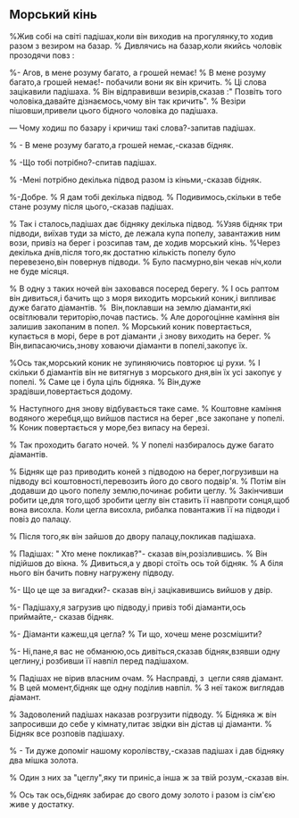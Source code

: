## Морський кінь

%Жив собі на світі падішах,коли він виходив на прогулянку,то ходив разом з везиром на базар.
% Дивлячись на базар,коли якийсь чоловік прозодячи повз :

%- Агов, в мене розуму багато, а грошей немає!
% В мене розуму багато,а грошей немає!- побачили вони як він кричить.
% Ці слова зацікавили падішаха.
% Він відправивши везирів,сказав :" Позвіть того чоловіка,давайте дізнаємось,чому він так кричить".
% Везіри пішовши,привели цього бідного чоловіка до падішаха.

— Чому ходиш по базару і кричиш такі слова?-запитав падішах.

% - В мене розуму багато,а грошей немає,-сказав бідняк.

% -Що тобі потрібно?-спитав падішах.

% -Мені потрібно декілька підвод разом із кіньми,-сказав бідняк.

%-Добре.
% Я дам тобі декілька підвод.
% Подивимось,скільки в тебе стане розуму після цього,-сказав падішах.

% Так і сталось,падішах дає бідняку декілька підвод.
%Узяв бідняк три підводи, виїхав туди за місто, де лежала купа попелу, завантажив ним вози, привіз на берег і розсипав там, де ходив морський кінь.
%Через декілька днів,після того,як достатню кількість попелу було перевезено,він повернув підводи.
% Було пасмурно,він чекав ніч,коли не буде місяця.

% В одну з таких ночей він заховався посеред берегу.
% І ось раптом він дивиться,і бачить що з моря виходить морський коник,і випливає дуже багато діамантів.
%  Він,поклавши на землю діаманти,які освітлювали територію,почав пастись.
% Але дорогоцінне каміння він залишив закопаним в попел.
% Морський коник повертається, купається в морі, бере в рот діаманти ,і знову виходить на берег.
% Він,випасаючись,знову ховаючи діаманти в попелі,закопує їх.

%Ось так,морський коник не зупиняючись повторює ці рухи.
% І скільки б діамантів він не витягнув з морського дня,він їх усі закопує у попелі.
% Саме це і була ціль бідняка.
% Він,дуже зрадівши,повертається додому.

% Наступного дня знову відбувається таке саме.
% Коштовне каміння водяного жеребця,що вийшов пастися на берег ,все закопане у попелі.
% Коник повертається у море,без випасу на березі.

% Так проходить багато ночей.
% У попелі назбиралось дуже багато діамантів.

% Бідняк ще раз приводить коней з підводою на берег,погрузивши на підводу всі коштовності,перевозить його до свого подвір'я.
% Потім він ,додавши до цього попелу землю,починає робити цеглу.
% Закінчивши робити це,для того,щоб зробити цеглу він ставить її навпроти сонця,щоб вона висохла.
Коли цегла висохла, рибалка повантажив її на підводи і повіз до палацу.

% Після того,як він зайшов до двору палацу,покликав падішаха.

% Падішах: " Хто мене покликав?"- сказав він,розізлившись.
% Він підійшов до вікна.
% Дивиться,а у дворі стоїть ось той бідняк.
% А біля нього він бачить повну нагружену підводу.

%- Що це ще за вигадки?- сказав він,і зацікавившись вийшов у двір.

%- Падішаху,я загрузив цю підводу,і привіз тобі діаманти,ось приймайте,- сказав бідняк.

%- Діаманти кажеш,ця цегла?
% Ти що, хочеш мене розсмішити?


%- Ні,пане,я вас не обманюю,ось дивіться,сказав бідняк,взявши одну цеглину,і розбивши її навпіл перед падішахом.

% Падішах не вірив власним очам.
% Насправді, з  цегли сяяв діамант.
% В цей момент,бідняк ще одну поділив навпіл.
% З неї також виглядав діамант.

% Задоволений падішах наказав розгрузити підводу.
% Бідняка ж він запросивши до себе у кімнату,питає звідки він дістав ці діаманти.
% Бідняк все розповів падішаху.

% - Ти дуже допоміг нашому королівству,-сказав падішах і дав бідняку два мішка золота.

% Один з них за "цеглу",яку ти приніс,а інша ж за твій розум,-сказав він.

% Ось так ось,бідняк забирає до свого дому золото і разом із сім'єю живе у достатку.